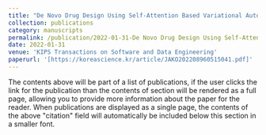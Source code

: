 ```yaml
---
title: "De Novo Drug Design Using Self-Attention Based Variational Autoencoder"
collection: publications
category: manuscripts
permalink: /publication/2022-01-31-De Novo Drug Design Using Self-Attention Based Variational Autoencoder
date: 2022-01-31
venue: 'KIPS Transactions on Software and Data Engineering'
paperurl: '[https://koreascience.kr/article/JAKO202208960515041.pdf]'
---
```


The contents above will be part of a list of publications, if the user clicks the link for the publication than the contents of section will be rendered as a full page, allowing you to provide more information about the paper for the reader. When publications are displayed as a single page, the contents of the above "citation" field will automatically be included below this section in a smaller font.
